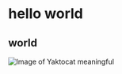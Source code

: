 # hello world
## world
![Image of Yaktocat](https://octodex.github.com/images/yaktocat.png)
meaningful
